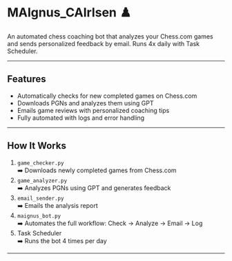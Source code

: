 # MAIgnus_CAIrlsen ♟️

An automated chess coaching bot that analyzes your Chess.com games and sends personalized feedback by email. Runs 4x daily with Task Scheduler.

---

## Features
- Automatically checks for new completed games on Chess.com
- Downloads PGNs and analyzes them using GPT
- Emails game reviews with personalized coaching tips
- Fully automated with logs and error handling

---

## How It Works
1. `game_checker.py`  
   ➡️ Downloads newly completed games from Chess.com  
2. `game_analyzer.py`  
   ➡️ Analyzes PGNs using GPT and generates feedback  
3. `email_sender.py`  
   ➡️ Emails the analysis report  
4. `maignus_bot.py`  
   ➡️ Automates the full workflow: Check → Analyze → Email → Log  
5. Task Scheduler  
   ➡️ Runs the bot 4 times per day

---
